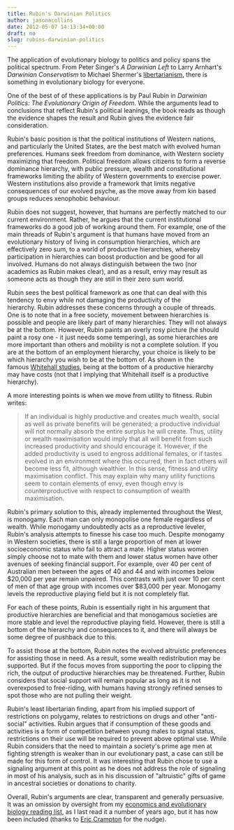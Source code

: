 ```yaml
---
title: Rubin's Darwinian Politics
author: jasonacollins
date: 2012-05-07 14:13:34+00:00
draft: no
slug: rubins-darwinian-politics
---
```


The application of evolutionary biology to politics and policy spans the political spectrum. From Peter Singer's *A Darwinian Left* to Larry Arnhart's *Darwinian Conservatism* to Michael Shermer's [libertarianism](http://www.cato-unbound.org/2011/09/06/michael-shermer/liberty-and-science/), there is something in evolutionary biology for everyone.

One of the best of of these applications is by Paul Rubin in *Darwinian Politics: The Evolutionary Origin of Freedom*. While the arguments lead to conclusions that reflect Rubin's political leanings, the book reads as though the evidence shapes the result and Rubin gives the evidence fair consideration.

Rubin's basic position is that the political institutions of Western nations, and particularly the United States, are the best match with evolved human preferences. Humans seek freedom from dominance, with Western society maximizing that freedom. Political freedom allows citizens to form a reverse dominance hierarchy, with public pressure, wealth and constitutional frameworks limiting the ability of Western governments to exercise power. Western institutions also provide a framework that limits negative consequences of our evolved psyche, as the move away from kin based groups reduces xenophobic behaviour.

Rubin does not suggest, however, that humans are perfectly matched to our current environment. Rather, he argues that the current institutional frameworks do a good job of working around them. For example, one of the main threads of Rubin's argument is that humans have moved from an evolutionary history of living in consumption hierarchies, which are effectively zero sum, to a world of productive hierarchies, whereby participation in hierarchies can boost production and be good for all involved. Humans do not always distinguish between the two (nor academics as Rubin makes clear), and as a result, envy may result as someone acts as though they are still in their zero sum world.

Rubin sees the best political framework as one that can deal with this tendency to envy while not damaging the productivity of the hierarchy. Rubin addresses these concerns through a couple of threads. One is to note that in a free society, movement between hierarchies is possible and people are likely part of many hierarchies. They will not always be at the bottom. However, Rubin paints an overly rosy picture (he should paint a rosy one - it just needs some tempering), as some hierarchies are more important than others and mobility is not a complete solution. If you are at the bottom of an employment hierarchy, your choice is likely to be which hierarchy you wish to be at the bottom of. As shown in the famous [Whitehall studies](http://en.wikipedia.org/wiki/Whitehall_Study), being at the bottom of a productive hierarchy may have costs (not that I implying that Whitehall itself is a productive hierarchy).

A more interesting points is when we move from utility to fitness. Rubin writes:

>If an individual is highly productive and creates much wealth, social as well as private benefits will be generated; a productive individual will not normally absorb the entire surplus he will create. Thus, utility or wealth maximisation would imply that all will benefit from such increased productivity and should encourage it. However, if the added productivity is used to engross additional females, or if tastes evolved in an environment where this occurred, then in fact others will become less fit, although wealthier. In this sense, fitness and utility maximisation conflict. This may explain why many utility functions seem to contain elements of envy, even though envy is counterproductive with respect to consumption of wealth maximisation.

Rubin's primary solution to this, already implemented throughout the West, is monogamy. Each man can only monopolise one female regardless of wealth. While monogamy undoubtedly acts as a reproductive leveler, Rubin's analysis attempts to finesse his case too much. Despite monogamy in Western societies, there is still a large proportion of men at lower socioeconomic status who fail to attract a mate. Higher status women simply choose not to mate with them and lower status women have other avenues of seeking financial support. For example, over 40 per cent of Australian men between the ages of 40 and 44 and with incomes below $20,000 per year remain unpaired. This contrasts with just over 10 per cent of men of that age group with incomes over $83,000 per year. Monogamy levels the reproductive playing field but it is not completely flat.

For each of these points, Rubin is essentially right in his argument that productive hierarchies are beneficial and that monogamous societies are more stable and level the reproductive playing field. However, there is still a bottom of the hierarchy and consequences to it, and there will always be some degree of pushback due to this.

To assist those at the bottom, Rubin notes the evolved altruistic preferences for assisting those in need. As a result, some wealth redistribution may be supported. But if the focus moves from supporting the poor to clipping the rich, the output of productive hierarchies may be threatened. Further, Rubin considers that social support will remain popular as long as it is not overexposed to free-riding, with humans having strongly refined senses to spot those who are not pulling their weight.

Rubin's least libertarian finding, apart from his implied support of restrictions on polygamy, relates to restrictions on drugs and other "anti-social" activities. Rubin argues that if consumption of these goods and activities is a form of competition between young males to signal status, restrictions on their use will be required to prevent above optimal use. While Rubin considers that the need to maintain a society's prime age men at fighting strength is weaker than in our evolutionary past, a case can still be made for this form of control. It was interesting that Rubin chose to use a signaling argument at this point as he does not address the role of signaling in most of his analysis, such as in his discussion of "altruistic" gifts of game in ancestral societies or donations to charity.

Overall, Rubin's arguments are clear, transparent and generally persuasive. It was an omission by oversight from my [economics and evolutionary biology reading list](https://jasoncollins.blog/economics-and-evolutionary-biology-reading-list/), as I last read it a number of years ago, but it has now been included (thanks to [Eric Crampton](http://offsettingbehaviour.blogspot.com/) for the nudge).
